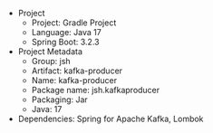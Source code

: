 * Project
    * Project: Gradle Project
    * Language: Java 17
    * Spring Boot: 3.2.3
* Project Metadata
    * Group: jsh
    * Artifact: kafka-producer
    * Name: kafka-producer
    * Package name: jsh.kafkaproducer
    * Packaging: Jar
    * Java: 17
* Dependencies: Spring for Apache Kafka, Lombok